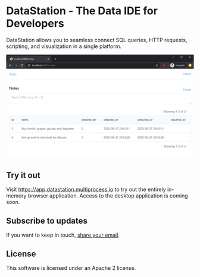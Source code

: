 # DataStation - The Data IDE for Developers

DataStation allows you to seamless connect SQL queries, HTTP requests,
scripting, and visualization in a single platform.

![A screenshot of app.datastation.multiprocess.io](./screenshot.png)

## Try it out

Visit https://app.datastation.multiprocess.io to try out the entirely
in-memory browser application. Access to the desktop application is
coming soon.

## Subscribe to updates

If you want to keep in touch, [share your
email](https://forms.gle/wH5fdxrxXwZHoNxk8).

## License

This software is licensed under an Apache 2 license.

